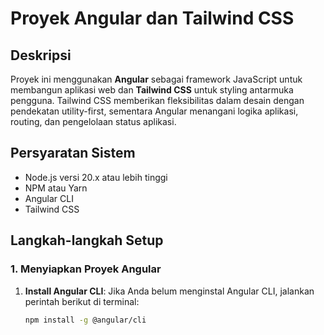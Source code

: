 # Proyek Angular dan Tailwind CSS

## Deskripsi
Proyek ini menggunakan **Angular** sebagai framework JavaScript untuk membangun aplikasi web dan **Tailwind CSS** untuk styling antarmuka pengguna. Tailwind CSS memberikan fleksibilitas dalam desain dengan pendekatan utility-first, sementara Angular menangani logika aplikasi, routing, dan pengelolaan status aplikasi.

## Persyaratan Sistem
- Node.js versi 20.x atau lebih tinggi
- NPM atau Yarn
- Angular CLI
- Tailwind CSS

## Langkah-langkah Setup

### 1. Menyiapkan Proyek Angular

1. **Install Angular CLI**:
   Jika Anda belum menginstal Angular CLI, jalankan perintah berikut di terminal:
   ```bash
   npm install -g @angular/cli
